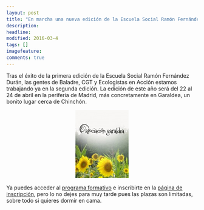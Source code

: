 ```yaml
---
layout: post
title: "En marcha una nueva edición de la Escuela Social Ramón Fernández Durán"
description: 
headline: 
modified: 2016-03-4
tags: []
imagefeature: 
comments: true
---
```


Tras el éxito de la primera edición de la Escuela Social Ramón Fernández Durán, las gentes de Baladre, CGT y Ecologistas en Acción estamos trabajando ya en la segunda edición. La edición de este año será del 22 al 24 de abril en la periferia de Madrid, más concretamente en Garaldea, un bonito lugar cerca de Chinchón.

<div style="text-align:center">
<img src="/images/logo_garaldea.jpg" alt="Logo de Garaldea"/>
</div>

Ya puedes acceder al [programa formativo](http://escuelaramonfdez.org/contenidos/) e inscribirte en la  [página de inscripción](http://escuelaramonfdez.org/inscripcion), pero lo no dejes para muy tarde pues las plazas son limitadas, sobre todo si quieres dormir en cama.

